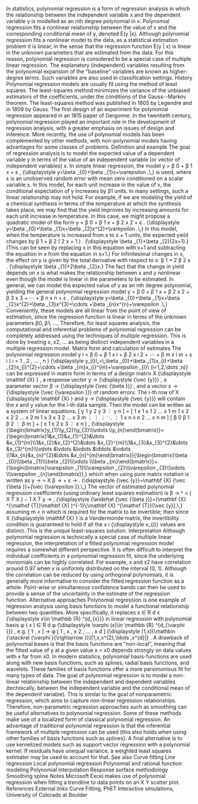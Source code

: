In statistics, polynomial regression is a form of regression analysis in
which the relationship between the independent variable x and the
dependent variable y is modelled as an nth degree polynomial in x.
Polynomial regression fits a nonlinear relationship between the value of
x and the corresponding conditional mean of y, denoted E(y \|x).
Although polynomial regression fits a nonlinear model to the data, as a
statistical estimation problem it is linear, in the sense that the
regression function E(y \| x) is linear in the unknown parameters that
are estimated from the data. For this reason, polynomial regression is
considered to be a special case of multiple linear regression. The
explanatory (independent) variables resulting from the polynomial
expansion of the \"baseline\" variables are known as higher-degree
terms. Such variables are also used in classification settings. History
Polynomial regression models are usually fit using the method of least
squares. The least-squares method minimizes the variance of the unbiased
estimators of the coefficients, under the conditions of the
Gauss--Markov theorem. The least-squares method was published in 1805 by
Legendre and in 1809 by Gauss. The first design of an experiment for
polynomial regression appeared in an 1815 paper of Gergonne. In the
twentieth century, polynomial regression played an important role in the
development of regression analysis, with a greater emphasis on issues of
design and inference. More recently, the use of polynomial models has
been complemented by other methods, with non-polynomial models having
advantages for some classes of problems. Definition and example The goal
of regression analysis is to model the expected value of a dependent
variable y in terms of the value of an independent variable (or vector
of independent variables) x. In simple linear regression, the model y =
β 0 + β 1 x + ε , {\\displaystyle y=\\beta \_{0}+\\beta
\_{1}x+\\varepsilon ,\\,} is used, where ε is an unobserved random error
with mean zero conditioned on a scalar variable x. In this model, for
each unit increase in the value of x, the conditional expectation of y
increases by β1 units. In many settings, such a linear relationship may
not hold. For example, if we are modeling the yield of a chemical
synthesis in terms of the temperature at which the synthesis takes
place, we may find that the yield improves by increasing amounts for
each unit increase in temperature. In this case, we might propose a
quadratic model of the form y = β 0 + β 1 x + β 2 x 2 + ε .
{\\displaystyle y=\\beta \_{0}+\\beta \_{1}x+\\beta
\_{2}x\^{2}+\\varepsilon .\\,} In this model, when the temperature is
increased from x to x + 1 units, the expected yield changes by β 1 + β 2
( 2 x + 1 ) . {\\displaystyle \\beta \_{1}+\\beta \_{2}(2x+1).} (This
can be seen by replacing x in this equation with x+1 and subtracting the
equation in x from the equation in x+1.) For infinitesimal changes in x,
the effect on y is given by the total derivative with respect to x: β
1 + 2 β 2 x . {\\displaystyle \\beta \_{1}+2\\beta \_{2}x.} The fact
that the change in yield depends on x is what makes the relationship
between x and y nonlinear even though the model is linear in the
parameters to be estimated. In general, we can model the expected value
of y as an nth degree polynomial, yielding the general polynomial
regression model y = β 0 + β 1 x + β 2 x 2 + β 3 x 3 + ⋯ + β n x n + ε .
{\\displaystyle y=\\beta \_{0}+\\beta \_{1}x+\\beta \_{2}x\^{2}+\\beta
\_{3}x\^{3}+\\cdots +\\beta \_{n}x\^{n}+\\varepsilon .\\,} Conveniently,
these models are all linear from the point of view of estimation, since
the regression function is linear in terms of the unknown parameters β0,
β1, \.... Therefore, for least squares analysis, the computational and
inferential problems of polynomial regression can be completely
addressed using the techniques of multiple regression. This is done by
treating x, x2, \... as being distinct independent variables in a
multiple regression model. Matrix form and calculation of estimates The
polynomial regression model y i = β 0 + β 1 x i + β 2 x i 2 + ⋯ + β m x
i m + ε i ( i = 1 , 2 , ... , n ) {\\displaystyle y\_{i}\\,=\\,\\beta
\_{0}+\\beta \_{1}x\_{i}+\\beta \_{2}x\_{i}\^{2}+\\cdots +\\beta
\_{m}x\_{i}\^{m}+\\varepsilon \_{i}\\ (i=1,2,\\dots ,n)} can be
expressed in matrix form in terms of a design matrix X {\\displaystyle
\\mathbf {X} } , a response vector y → {\\displaystyle {\\vec {y}}} , a
parameter vector β → {\\displaystyle {\\vec {\\beta }}} , and a vector ε
→ {\\displaystyle {\\vec {\\varepsilon }}} of random errors. The i-th
row of X {\\displaystyle \\mathbf {X} } and y → {\\displaystyle {\\vec
{y}}} will contain the x and y value for the i-th data sample. Then the
model can be written as a system of linear equations: \[ y 1 y 2 y 3 ⋮ y
n \] = \[ 1 x 1 x 1 2 ... x 1 m 1 x 2 x 2 2 ... x 2 m 1 x 3 x 3 2 ... x
3 m ⋮ ⋮ ⋮ ⋱ ⋮ 1 x n x n 2 ... x n m \] \[ β 0 β 1 β 2 ⋮ β m \] + \[ ε 1
ε 2 ε 3 ⋮ ε n \] , {\\displaystyle
{\\begin{bmatrix}y\_{1}\\\\y\_{2}\\\\y\_{3}\\\\\\vdots
\\\\y\_{n}\\end{bmatrix}}={\\begin{bmatrix}1&x\_{1}&x\_{1}\^{2}&\\dots
&x\_{1}\^{m}\\\\1&x\_{2}&x\_{2}\^{2}&\\dots
&x\_{2}\^{m}\\\\1&x\_{3}&x\_{3}\^{2}&\\dots &x\_{3}\^{m}\\\\\\vdots
&\\vdots &\\vdots &\\ddots &\\vdots \\\\1&x\_{n}&x\_{n}\^{2}&\\dots
&x\_{n}\^{m}\\end{bmatrix}}{\\begin{bmatrix}\\beta \_{0}\\\\\\beta
\_{1}\\\\\\beta \_{2}\\\\\\vdots \\\\\\beta
\_{m}\\end{bmatrix}}+{\\begin{bmatrix}\\varepsilon \_{1}\\\\\\varepsilon
\_{2}\\\\\\varepsilon \_{3}\\\\\\vdots \\\\\\varepsilon
\_{n}\\end{bmatrix}},} which when using pure matrix notation is written
as y → = X β → + ε → . {\\displaystyle {\\vec {y}}=\\mathbf {X} {\\vec
{\\beta }}+{\\vec {\\varepsilon }}.\\,} The vector of estimated
polynomial regression coefficients (using ordinary least squares
estimation) is β → \^ = ( X T X ) − 1 X T y → , {\\displaystyle
{\\widehat {\\vec {\\beta }}}=(\\mathbf {X} \^{\\mathsf {T}}\\mathbf {X}
)\^{-1}\\;\\mathbf {X} \^{\\mathsf {T}}{\\vec {y}},\\,} assuming m \< n
which is required for the matrix to be invertible; then since X
{\\displaystyle \\mathbf {X} } is a Vandermonde matrix, the
invertibility condition is guaranteed to hold if all the x i
{\\displaystyle x\_{i}} values are distinct. This is the unique
least-squares solution. Interpretation Although polynomial regression is
technically a special case of multiple linear regression, the
interpretation of a fitted polynomial regression model requires a
somewhat different perspective. It is often difficult to interpret the
individual coefficients in a polynomial regression fit, since the
underlying monomials can be highly correlated. For example, x and x2
have correlation around 0.97 when x is uniformly distributed on the
interval (0, 1). Although the correlation can be reduced by using
orthogonal polynomials, it is generally more informative to consider the
fitted regression function as a whole. Point-wise or simultaneous
confidence bands can then be used to provide a sense of the uncertainty
in the estimate of the regression function. Alternative approaches
Polynomial regression is one example of regression analysis using basis
functions to model a functional relationship between two quantities.
More specifically, it replaces x ∈ R d x {\\displaystyle x\\in \\mathbb
{R} \^{d\_{x}}} in linear regression with polynomial basis φ ( x ) ∈ R d
φ {\\displaystyle \\varphi (x)\\in \\mathbb {R} \^{d\_{\\varphi }}} ,
e.g. \[ 1 , x \] → φ \[ 1 , x , x 2 , ... , x d \] {\\displaystyle
\[1,x\]{\\mathbin {\\stackrel {\\varphi }{\\rightarrow
}}}\[1,x,x\^{2},\\ldots ,x\^{d}\]} . A drawback of polynomial bases is
that the basis functions are \"non-local\", meaning that the fitted
value of y at a given value x = x0 depends strongly on data values with
x far from x0. In modern statistics, polynomial basis-functions are used
along with new basis functions, such as splines, radial basis functions,
and wavelets. These families of basis functions offer a more
parsimonious fit for many types of data. The goal of polynomial
regression is to model a non-linear relationship between the independent
and dependent variables (technically, between the independent variable
and the conditional mean of the dependent variable). This is similar to
the goal of nonparametric regression, which aims to capture non-linear
regression relationships. Therefore, non-parametric regression
approaches such as smoothing can be useful alternatives to polynomial
regression. Some of these methods make use of a localized form of
classical polynomial regression. An advantage of traditional polynomial
regression is that the inferential framework of multiple regression can
be used (this also holds when using other families of basis functions
such as splines). A final alternative is to use kernelized models such
as support vector regression with a polynomial kernel. If residuals have
unequal variance, a weighted least squares estimator may be used to
account for that. See also Curve fitting Line regression Local
polynomial regression Polynomial and rational function modeling
Polynomial interpolation Response surface methodology Smoothing spline
Notes Microsoft Excel makes use of polynomial regression when fitting a
trendline to data points on an X Y scatter plot. References External
links Curve Fitting, PhET Interactive simulations, University of
Colorado at Boulder
